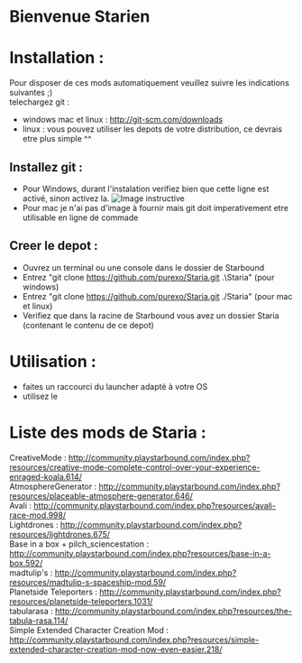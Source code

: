 Bienvenue Starien
======

# Installation :
Pour disposer de ces mods automatiquement veuillez suivre les indications suivantes ;)  
telechargez git :  
* windows mac et linux : http://git-scm.com/downloads
* linux : vous pouvez utiliser les depots de votre distribution, ce devrais etre plus simple ^^

## Installez git :
* Pour Windows, durant l'instalation verifiez bien que cette ligne est activé, sinon activez la.
![Image instructive](http://i.imgur.com/J4jn2ux.png)
* Pour mac je n'ai pas d'image à fournir mais git doit imperativement etre utilisable en ligne de commade

## Creer le depot :
* Ouvrez un terminal ou une console dans le dossier de Starbound
* Entrez "git clone https://github.com/purexo/Staria.git .\Staria" (pour windows)
* Entrez "git clone https://github.com/purexo/Staria.git ./Staria" (pour mac et linux)
* Verifiez que dans la racine de Starbound vous avez un dossier Staria (contenant le contenu de ce depot)

# Utilisation :
* faites un raccourci du launcher adapté à votre OS
* utilisez le

# Liste des mods de Staria :
CreativeMode : http://community.playstarbound.com/index.php?resources/creative-mode-complete-control-over-your-experience-enraged-koala.614/  
AtmosphereGenerator : http://community.playstarbound.com/index.php?resources/placeable-atmosphere-generator.646/  
Avali : http://community.playstarbound.com/index.php?resources/avali-race-mod.998/  
Lightdrones : http://community.playstarbound.com/index.php?resources/lightdrones.675/  
Base in a box + pilch_sciencestation : http://community.playstarbound.com/index.php?resources/base-in-a-box.592/  
madtulip's : http://community.playstarbound.com/index.php?resources/madtulip-s-spaceship-mod.59/  
Planetside Teleporters : http://community.playstarbound.com/index.php?resources/planetside-teleporters.1031/  
tabularasa : http://community.playstarbound.com/index.php?resources/the-tabula-rasa.114/  
Simple Extended Character Creation Mod : http://community.playstarbound.com/index.php?resources/simple-extended-character-creation-mod-now-even-easier.218/ 
